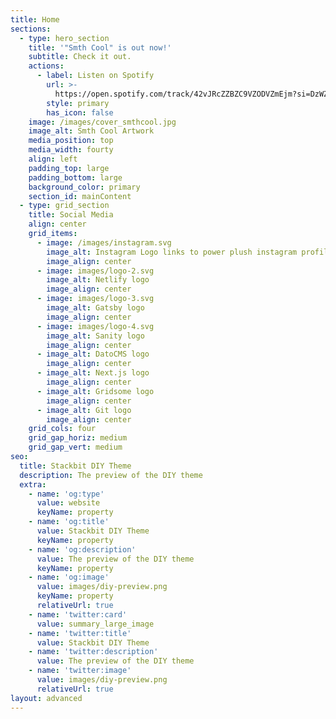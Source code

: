 ```yaml
---
title: Home
sections:
  - type: hero_section
    title: '"Smth Cool" is out now!'
    subtitle: Check it out.
    actions:
      - label: Listen on Spotify
        url: >-
          https://open.spotify.com/track/42vJRcZZBZC9VZODVZmEjm?si=DzWZiJZ1QQGBAeTs_XVDHA&utm_source=copy-link&dl_branch=1
        style: primary
        has_icon: false
    image: /images/cover_smthcool.jpg
    image_alt: Smth Cool Artwork
    media_position: top
    media_width: fourty
    align: left
    padding_top: large
    padding_bottom: large
    background_color: primary
    section_id: mainContent
  - type: grid_section
    title: Social Media
    align: center
    grid_items:
      - image: /images/instagram.svg
        image_alt: Instagram Logo links to power plush instagram profile
        image_align: center
      - image: images/logo-2.svg
        image_alt: Netlify logo
        image_align: center
      - image: images/logo-3.svg
        image_alt: Gatsby logo
        image_align: center
      - image: images/logo-4.svg
        image_alt: Sanity logo
        image_align: center
      - image_alt: DatoCMS logo
        image_align: center
      - image_alt: Next.js logo
        image_align: center
      - image_alt: Gridsome logo
        image_align: center
      - image_alt: Git logo
        image_align: center
    grid_cols: four
    grid_gap_horiz: medium
    grid_gap_vert: medium
seo:
  title: Stackbit DIY Theme
  description: The preview of the DIY theme
  extra:
    - name: 'og:type'
      value: website
      keyName: property
    - name: 'og:title'
      value: Stackbit DIY Theme
      keyName: property
    - name: 'og:description'
      value: The preview of the DIY theme
      keyName: property
    - name: 'og:image'
      value: images/diy-preview.png
      keyName: property
      relativeUrl: true
    - name: 'twitter:card'
      value: summary_large_image
    - name: 'twitter:title'
      value: Stackbit DIY Theme
    - name: 'twitter:description'
      value: The preview of the DIY theme
    - name: 'twitter:image'
      value: images/diy-preview.png
      relativeUrl: true
layout: advanced
---
```

